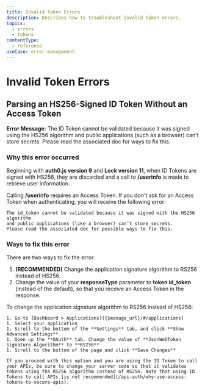 ```yaml
---
title: Invalid Token Errors
description: Describes how to troubleshoot invalid token errors. 
topics:
  - errors
  - tokens
contentType:
  - reference
useCase: error-management
---
```


# Invalid Token Errors

## Parsing an HS256-Signed ID Token Without an Access Token

**Error Message**: The ID Token cannot be validated because it was signed using the HS256 algorithm and public applications (such as a browser) can’t store secrets. Please read the associated doc for ways to fix this.

### Why this error occurred

Beginning with **auth0.js version 9** and **Lock version 11**, when ID Tokens are signed with HS256, they are discarded and a call to **/userinfo** is made to retrieve user information. 

Calling **/userinfo** requires an Access Token. If you don't ask for an Access Token when authenticating, you will receive the following error:

```
The id_token cannot be validated because it was signed with the HS256 algorithm
and public applications (like a browser) can’t store secrets.
Please read the associated doc for possible ways to fix this.
```

### Ways to fix this error

There are two ways to fix the error:

1. **(RECOMMENDED)** Change the application signature algorithm to RS256 instead of HS256.
2. Change the value of your **responseType** parameter to **token id_token** (instead of the default), so that you receive an Access Token in the response.

To change the application signature algorithm to RS256 instead of HS256:

    1. Go to [Dashboard > Applications]({$manage_url}/#/applications)
    1. Select your application
    1. Scroll to the bottom of the **Settings** tab, and click **Show Advanced Settings**
    1. Open up the **OAuth** tab. Change the value of **JsonWebToken Signature Algorithm** to **RS256**
    1. Scroll to the bottom of the page and click **Save Changes**

    If you proceed with this option and you are using the ID Token to call your APIs, be sure to change your server code so that it validates tokens using the RS256 algorithm instead of HS256. Note that using ID Tokens to call APIs [is not recommended](/api-auth/why-use-access-tokens-to-secure-apis).

